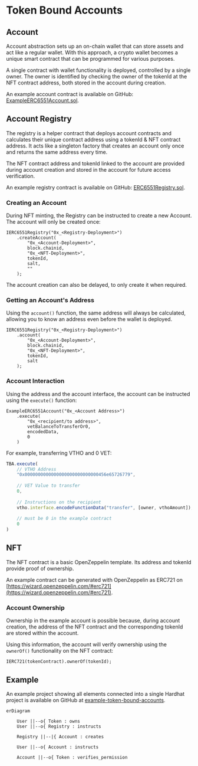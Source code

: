 # Token Bound Accounts

## Account

Account abstraction sets up an on-chain wallet that can store assets and act like a regular wallet. With this approach, a crypto wallet becomes a unique smart contract that can be programmed for various purposes.

A single contract with wallet functionality is deployed, controlled by a single owner. The owner is identified by checking the owner of the tokenId at the NFT contract address, both stored in the account during creation.

An example account contract is available on GitHub: [ExampleERC6551Account.sol](https://github.com/vechain/token-bound-accounts/blob/7b41460ca86ac0718703e9f0cd0ca38c0ffa8a87/contracts/examples/ExampleERC6551Account.sol).

## Account Registry

The registry is a helper contract that deploys account contracts and calculates their unique contract address using a tokenId & NFT contract address. It acts like a singleton factory that creates an account only once and returns the same address every time.

The NFT contract address and tokenId linked to the account are provided during account creation and stored in the account for future access verification.

An example registry contract is available on GitHub: [ERC6551Registry.sol](https://github.com/vechain/token-bound-accounts/blob/7b41460ca86ac0718703e9f0cd0ca38c0ffa8a87/contracts/ERC6551Registry.sol).

### Creating an Account

During NFT minting, the Registry can be instructed to create a new Account. The account will only be created once:

```sol
IERC6551Registry("0x_<Registry-Deployment>")
    .createAccount(
        "0x_<Account-Deployment>",
        block.chainid,
        "0x_<NFT-Deployment>",
        tokenId,
        salt,
        ""
    );
```

The account creation can also be delayed, to only create it when required.

### Getting an Account's Address

Using the `account()` function, the same address will always be calculated, allowing you to know an address even before the wallet is deployed.

```sol
IERC6551Registry("0x_<Registry-Deployment>")
    .account(
        "0x_<Account-Deployment>",
        block.chainid,
        "0x_<NFT-Deployment>",
        tokenId,
        salt
    );
```

### Account Interaction

Using the address and the account interface, the account can be instructed using the `execute()` function:

```sol
ExampleERC6551Account("0x_<Account Address>")
    .execute(
        "0x_<recipient/to address>",
        vetBalanceToTransferOr0,
        encodedData,
        0
    )
```

For example, transferring VTHO and 0 VET:

```ts
TBA.execute(
    // VTHO Address
    "0x0000000000000000000000000000456e65726779",
    
    // VET Value to transfer
    0,
    
    // Instructions on the recipient
    vtho.interface.encodeFunctionData("transfer", [owner, vthoAmount]),
    
    // must be 0 in the example contract
    0
)
```

## NFT

The NFT contract is a basic OpenZeppelin template. Its address and tokenId provide proof of ownership.

An example contract can be generated with OpenZeppelin as ERC721 on [https://wizard.openzeppelin.com/#erc721](https://wizard.openzeppelin.com/#erc721).

### Account Ownership

Ownership in the example account is possible because, during account creation, the address of the NFT contract and the corresponding tokenId are stored within the account.

Using this information, the account will verify ownership using the `ownerOf()` functionality on the NFT contract:

```sol
IERC721(tokenContract).ownerOf(tokenId);
```

## Example

An example project showing all elements connected into a single Hardhat project is available on GitHub at [example-token-bound-accounts](https://github.com/vechain-energy/example-token-bound-accounts/tree/main).

```mermaid
erDiagram

    User ||--o{ Token : owns
    User ||--o{ Registry : instructs

    Registry ||--|{ Account : creates

    User ||--o{ Account : instructs

    Account ||--o{ Token : verifies_permission

```
